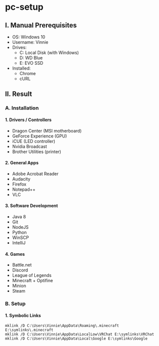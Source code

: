 # pc-setup

## I. Manual Prerequisites

- OS: Windows 10
- Username: Vinnie
- Drives:
  - C: Local Disk (with Windows)
  - D: WD Blue
  - E: EVO SSD
- Installed:
  - Chrome
  - cURL

## II. Result

### A. Installation

#### 1. Drivers / Controllers

- Dragon Center (MSI motherboard)
- GeForce Experience (GPU)
- iCUE (LED controller)
- Nvidia Broadcast
- Brother Utilities (printer)

#### 2. General Apps

- Adobe Acrobat Reader
- Audacity
- Firefox
- Notepad++
- VLC

#### 3. Software Development

- Java 8
- Git
- NodeJS
- Python
- WinSCP
- IntelliJ

#### 4. Games

- Battle.net
- Discord
- League of Legends
- Minecraft + Optifine
- Minion
- Steam

### B. Setup

#### 1. Symbolic Links

```
mklink /D C:\Users\Vinnie\AppData\Roaming\.minecraft E:\symlinks\.minecraft
mklink /D C:\Users\Vinnie\AppData\LocalLow\VRChat E:\symlinks\VRChat
mklink /D C:\Users\Vinnie\AppData\Local\Google E:\symlinks\Google
```
